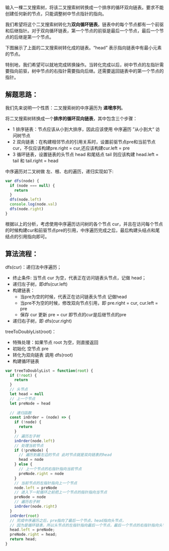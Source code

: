 输入一棵二叉搜索树，将该二叉搜索树转换成一个排序的循环双向链表。要求不能创建任何新的节点，只能调整树中节点指针的指向。

我们希望将这个二叉搜索树转化为**双向循环链表**。链表中的每个节点都有一个前驱和后继指针。对于双向循环链表，第一个节点的前驱是最后一个节点，最后一个节点的后继是第一个节点。

下图展示了上面的二叉搜索树转化成的链表。“head” 表示指向链表中有最小元素的节点。

特别地，我们希望可以就地完成转换操作。当转化完成以后，树中节点的左指针需要指向前驱，树中节点的右指针需要指向后继。还需要返回链表中的第一个节点的指针。

## 解题思路：
我们先来说明一个性质：二叉搜索树的中序遍历为 **递增序列**。

将二叉搜索树转换成一个**排序的循环双向链表**，其中包含三个步骤：
- 1 排序链表：节点应该从小到大排序，因此应该使用 中序遍历 ”从小到大“ 访问树节点
- 2 双向链表：在构建相邻节点的引用关系时，设置前驱节点pre和当前节点cur，不仅应该构建pre.right = cur,还应该构建cur.left = pre
- 3 循环链表，设置链表的头节点 head 和尾结点 tail 则应该构建 head.left = tail 和 tail.right = head

中序遍历对二叉树做 左、根、右的遍历，递归实现如下:

```js
var dfs(node) {
  if (node === null) {
    return 
  }
  dfs(node.left)
  console.log(node.val)
  dfs(node.right)
}
```

根据以上的分析，考虑使用中序遍历访问树的各个节点 cur，并且在访问每个节点的时候构建cur和前驱节点pre的引用，中序遍历完成之后，最后构建头结点和尾结点的引用指向即可。

## 算法流程：
dfs(cur)：递归法中序遍历；
- 终止条件: 当节点 cur 为空，代表正在访问链表头节点，记做 head；
- 递归左子树，即dfs(cur.left)
- 构建链表：
  - 当pre为空的时候，代表正在访问链表头节点 记做head
  - 当pre不为空的时候，修改双向节点引用，即 pre.right = cur, cur.left = pre
  - 保存 cur 更新 pre = cur 即节点的cur是后继节点的pre
- 递归右子树，即 dfs(cur.right)

treeToDoublyList(root)：
- 特殊处理：如果节点 root 为空，则直接返回
- 初始化 空节点 pre
- 转化为双向链表 调用 dfs(root)
- 构建循环链表

```js
var treeToDoublyList = function(root) {
  if (!root) {  
    return
  }
  // 头节点
  let head = null
  // 上一个节点
  let preNode = head
  
  // 递归函数
  const inOrder = (node) => {
    if (!node) {
      return 
    }
    // 遍历左子树
    inOrder(node.left)
    // 处理当前节点
    if (!preNode) {
      // 遍历到最左边的节点 此时节点就是双向链表的head
      head = node
    } else {
      // 上一个节点的右指针指向当前节点
      preNode.right = node
    }
    // 当前节点的左指针指向上一个节点
    node.left = preNode
    // 进入下一轮循环之前把上一个节点的指针指向当节点
    preNode = node
    // 遍历右子树
    inOrder(node.right)
  }
  inOrder(root)
  // 完成中序遍历之后，pre指向了最后一个节点，head指向头节点，
  // 因为是循环链表，所以头节点的左指针指向最后一个节点，最后一个节点的右指针指向头节点
  head.left = preNode;
  preNode.right = head;
  return head;
}
```


  